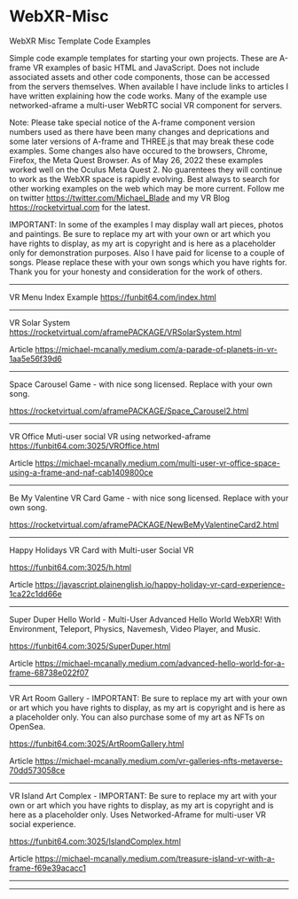 # WebXR-Misc
WebXR Misc Template Code Examples

Simple code example templates for starting your own projects. These are A-frame VR examples of basic HTML and JavaScript.  Does not include associated assets and other code components, those can be accessed from the servers themselves. When available I have include links to articles I have written explaining how the code works.  Many of the example use networked-aframe a multi-user WebRTC social VR component for servers.

Note: Please take special notice of the A-frame component version numbers used as there have been many changes and deprications and some later versions of A-frame and THREE.js that may break these code examples.  Some changes also have occured to the browsers, Chrome, Firefox, the Meta Quest Browser.  As of May 26, 2022 these examples worked well on the Oculus Meta Quest 2.  No guarentees they will continue to work as the WebXR space is rapidly evolving.  Best always to search for other working examples on the web which may be more current.  Follow me on twitter https://twitter.com/Michael_Blade and my VR Blog https://rocketvirtual.com for the latest.

IMPORTANT: In some of the examples I may display wall art pieces, photos and paintings. Be sure to replace my art with your own or art which you have rights to display, as my art is copyright and is here as a placeholder only for demonstration purposes.  Also I have paid for license to a couple of songs.  Please replace these with your own songs which you have rights for.  Thank you for your honesty and consideration for the work of others.

---------------

VR Menu Index Example
https://funbit64.com/index.html

---------------

VR Solar System
https://rocketvirtual.com/aframePACKAGE/VRSolarSystem.html

Article
https://michael-mcanally.medium.com/a-parade-of-planets-in-vr-1aa5e56f39d6

---------------

Space Carousel Game - with nice song licensed. Replace with your own song.

https://rocketvirtual.com/aframePACKAGE/Space_Carousel2.html

---------------

VR Office Muti-user social VR using networked-aframe
https://funbit64.com:3025/VROffice.html

Article
https://michael-mcanally.medium.com/multi-user-vr-office-space-using-a-frame-and-naf-cab1409800ce

---------------
Be My Valentine VR Card Game - with nice song licensed. Replace with your own song.

https://rocketvirtual.com/aframePACKAGE/NewBeMyValentineCard2.html

---------------

Happy Holidays VR Card with Multi-user Social VR

https://funbit64.com:3025/h.html

Article
https://javascript.plainenglish.io/happy-holiday-vr-card-experience-1ca22c1dd66e


---------------
Super Duper Hello World - Multi-User Advanced Hello World WebXR!  With Environment, Teleport, Physics, Navemesh, Video Player, and Music.

https://funbit64.com:3025/SuperDuper.html

Article
https://michael-mcanally.medium.com/advanced-hello-world-for-a-frame-68738e022f07

---------------

VR Art Room Gallery  - IMPORTANT: Be sure to replace my art with your own or art which you have rights to display, as my art is copyright and is here as a placeholder only.  You can also purchase some of my art as NFTs on OpenSea.

https://funbit64.com:3025/ArtRoomGallery.html

Article
https://michael-mcanally.medium.com/vr-galleries-nfts-metaverse-70dd573058ce

---------------

VR Island Art Complex - IMPORTANT: Be sure to replace my art with your own or art which you have rights to display, as my art is copyright and is here as a placeholder only.  Uses Networked-Aframe for multi-user VR social experience.

https://funbit64.com:3025/IslandComplex.html

Article
https://michael-mcanally.medium.com/treasure-island-vr-with-a-frame-f69e39acacc1


---------------



---------------

